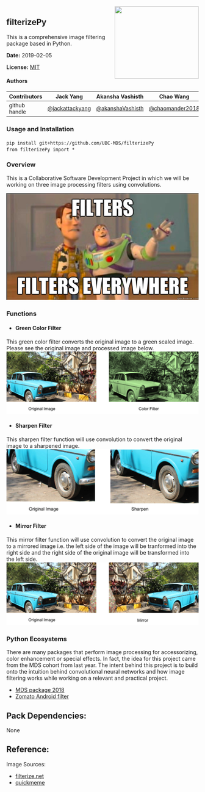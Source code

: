 <img src="https://filterize.net/wp-content/uploads/2018/02/logo_text_bottom-2.png" align="right" height="190" width="220"/>

## filterizePy
This is a comprehensive image filtering package based in Python.

**Date:** 2019-02-05

**License:** [MIT](https://opensource.org/licenses/MIT)

#### Authors

|Contributors |Jack Yang| Akansha Vashisth |Chao Wang|
|---|---|---|----|
|github handle|[@jackattackyang](https://github.com/jackattackyang)|[@akanshaVashisth](https://github.com/akanshaVashisth)|[@chaomander2018](https://github.com/chaomander2018)|

### Usage and Installation

`pip install git+https://github.com/UBC-MDS/filterizePy` <br>
`from filterizePy import *`

### Overview

This is a Collaborative Software Development Project in which we will be working on three image processing filters using convolutions.

![theme](img/theme.png)
### Functions

- #### Green Color Filter
This green color filter converts the original image to a green scaled image.
Please see the original image and processed image below.
![insert green filter before and after](img/color_filter.png)

- #### Sharpen Filter
This sharpen filter function will use convolution to convert the original image to a sharpened image.
![insert a cropped image before and after](img/sharpen.png)


- #### Mirror Filter
This mirror filter function will use convolution to convert the original image to a mirrored image i.e. the left side of the image will be tranformed into the right side and the right side of the original image will be transformed into the left side.
![insert flag image before and after](img/mirror.png)


### Python Ecosystems
There are many packages that perform image processing for accessorizing, color enhancement or special effects. In fact, the idea for this project came from the MDS cohort from last year. The intent behind this project is to build onto the intuition behind convolutional neural networks and how image filtering works while working on a relevant and practical project.
* [MDS package 2018](https://github.com/UBC-MDS/InstaR/tree/v4.0)
* [Zomato Android filter](https://github.com/Zomato/AndroidPhotoFilters)

## Pack Dependencies:
None

## Reference:
Image Sources:
- [filterize.net](https://filterize.net/wp-content/uploads/2018/02/logo_text_bottom-2.png)
- [quickmeme](http://www.quickmeme.com/img/2f/2f516b33efd7251b57bad254f1688131458e13d005972810676ea9622a6c4d29.jpg)
